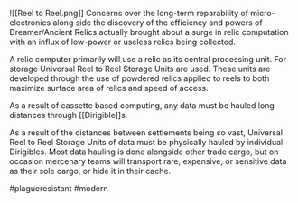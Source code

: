 ![[Reel to Reel.png]]
Concerns over the long-term reparability of micro-electronics along side the discovery of the efficiency and powers of Dreamer/Ancient Relics  actually brought about a surge in relic computation with an influx of low-power or useless relics being collected.

A relic computer primarily will use a relic as its central processing unit. For storage Universal Reel to Reel Storage Units are used. These units are developed through the use of powdered relics applied to reels to both maximize surface area of relics and speed of access.

As a result of cassette based computing, any data must be hauled long distances through [[Dirigible]]s.

As a result of the distances between settlements being so vast, Universal Reel to Reel Storage Units of data must be physically hauled by individual Dirigibles. Most data hauling is done alongside other trade cargo, but on occasion mercenary teams will transport rare, expensive, or sensitive data as their sole cargo, or hide it in their cache.


#plagueresistant #modern